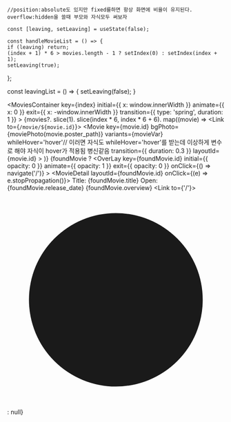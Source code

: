     //position:absolute도 있지만 fixed를하면 항상 화면에 비율이 유지된다.
    overflow:hidden을 쓸때 부모와 자식모두 써보자
    
    const [leaving, setLeaving] = useState(false);
  
    const handleMovieList = () => {
    if (leaving) return;
    (index + 1) * 6 > movies.length - 1 ? setIndex(0) : setIndex(index + 1);
    setLeaving(true);
  };

  const leavingList = () => {
    setLeaving(false);
  }

  <AnimatePresence
              mode="popLayout"
              initial={false}
              onExitComplete={leavingList}
            >
              <MoviesContainer
                key={index}
                initial={{ x: window.innerWidth }}
                animate={{ x: 0 }}
                exit={{ x: -window.innerWidth }}
                transition={{ type: 'spring', duration: 1 }}
              >
                {movies?.
                  slice(1).
                  slice(index * 6, index * 6 + 6).
                  map((movie) =>
                    <Link to={`/movie/${movie.id}`}>
                      <Movie
                        key={movie.id}
                        bgPhoto={moviePhoto(movie.poster_path)}
                        variants={movieVar}
                        whileHover='hover'// 이러면 자식도 whileHover='hover'를 받는데 이상하게 변수로 해야 자식이 hover가 적용됨 병신같음
                        transition={{ duration: 0.3 }}
                        layoutId={movie.id}
                      >
                        <Title variants={titleVar}>
                          {movie.title}
                        </Title>
                      </Movie>
                    </Link>
                  )}
              </MoviesContainer>
              {foundMovie ?
                <OverLay
                  key={foundMovie.id}
                  initial={{ opacity: 0 }}
                  animate={{ opacity: 1 }}
                  exit={{ opacity: 0 }}
                  onClick={() => navigate('/')}
                >
                  <MovieDetail layoutId={foundMovie.id} onClick={(e) => e.stopPropagation()}>
                    <MovieDetailPhoto bgPhoto={moviePhoto(foundMovie.backdrop_path)} />
                    <MovieDetailInfo>
                      <span>Title: {foundMovie.title}</span>
                      <span>Open: {foundMovie.release_date}</span>
                      <span>{foundMovie.overview}</span>
                    </MovieDetailInfo>
                    <Link to={'/'}>
                      <svg xmlns="http://www.w3.org/2000/svg" viewBox="0 0 20 20" fill="currentColor" className="size-5" >
                        <path fillRule="evenodd" d="M10 18a8 8 0 1 0 0-16 8 8 0 0 0 0 16ZM8.28 7.22a.75.75 0 0 0-1.06 1.06L8.94 10l-1.72 1.72a.75.75 0 1 0 1.06 1.06L10 11.06l1.72 1.72a.75.75 0 1 0 1.06-1.06L11.06 10l1.72-1.72a.75.75 0 0 0-1.06-1.06L10 8.94 8.28 7.22Z" clipRule="evenodd" />
                      </svg>
                    </Link>
                  </MovieDetail>
                </OverLay>
                : null}
            </AnimatePresence>